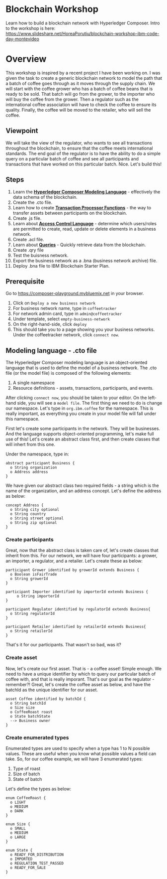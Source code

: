 # Blockchain Workshop
Learn how to build a blockchain network with Hyperledger Composer. Intro to the workshop is here: https://www.slideshare.net/HoreaPorutiu/blockchain-workshop-ibm-code-day-montevideo

# Overview
This workshop is inspired by a recent project I have been working on. I was given the task to create a generic blockchain network to model the path that a batch of coffee goes through as it moves through the supply chain. We will start with the coffee grower who has a batch of coffee beans that is ready to be sold. That batch will go from the grower, to the importer who will buy the coffee from the grower. Then a regulator such as the international coffee association will have to check the coffee to ensure its quality. Finally, the coffee will be moved to the retailer, who will sell the coffee. 

## Viewpoint
We will take the view of the regulator, who wants to see all transactions throughout the blockchain, to ensure that the coffee meets international standards. The end goal of the regulator is to have the ability to do a simple query on a particular batch of coffee and see all participants and transactions that have worked on this particular batch. Nice. Let's build this!

## Steps
1. Learn the [**Hyperledger Composer Modeling Language**](https://hyperledger.github.io/composer/latest/reference/cto_language.html) - effectively the data schema of the blockchain. 
2. Create the .cto file.
3. Learn how to create [**Transaction Processor Functions**](https://hyperledger.github.io/composer/latest/reference/js_scripts) - the way to transfer assets between participants on the blockchain.
4. Create .js file.
5. Learn about [**Access Control Language**](https://hyperledger.github.io/composer/latest/reference/acl_language) -  determine which users/roles are permitted to create, read, update or delete elements in a business network.
5. Create .acl file.
6. Learn about [**Queries**](https://hyperledger.github.io/composer/latest/reference/query-language) -  Quickly retrieve data from the blockchain. 
7. Create .qry file
8. Test the buisness network.
9. Export the business network as a .bna (business network archive) file.
10. Deploy .bna file to IBM Blockchain Starter Plan.

## Prerequisite
Go to https://composer-playground.mybluemix.net in your browser. 
1. Click on `Deploy a new business network` 
2. For business network name, type in `coffeetracker`
3. For network admin card, type in `admin@coffeetracker`
4. Under template, select `empty-business-network`
5. On the right-hand-side, click `deploy`
6. This should take you to a page showing you your business networks. Under the coffeetracker network, click `connect now`.

## Modeling language - .cto file
The Hyperledger Composer modeling language is an object-oriented language that is used to define the model of a business network.  The .cto file (or the model file) is composed of the following elements:
1. A single namespace
2. Resource definitions - assets, transactions, participants, and events.

After clicking `connect now`, you should be taken to your editor. On the left-hand side, you will see a `model file`. The first thing we need to do is change our namespace. Let's type in `org.ibm.coffee` for the namespace. This is really important, as everything you create in your model file will fall under this namespace.

First let's create some participants in the network. They will be businesses. And the language supports object-oriented programming, let's make full use of this! Let's create an abstract class first, and then create classes that will inhert from this one.

Under the namespace, type in: 
```
abstract participant Business {
  o String organization
  o Address address
}
```
We have given our abstract class two required fields - a string which is the name of the organization, and an address concept. Let's define the address as below:

```
concept Address {
  o String city optional
  o String country
  o String street optional
  o String zip optional
}
```

### Create participants
Great, now that the abstract class is taken care of, let's create classes that inherit from this. For our network, we will have four participants: a grower, an importer, a regulator, and a retailer. Let's create these as below:

```
participant Grower identified by growerId extends Business {
  o Boolean isFairTrade
  o String growerId
}

participant Importer identified by importerId extends Business {
     o String importerId
}

participant Regulator identified by regulatorId extends Business{
  o String regulatorId
}

participant Retailer identified by retailerId extends Business{
  o String retailerId
}
```
That's it for our participants. That wasn't so bad, was it?

### Create asset

Now, let's create our first asset. That is - a coffee asset! Simple enough. We need to have a unique identifier by which to query our particular batch of coffee with, and that is really imporant. That's our goal as the regulator - remember?! Great, let's create the coffee asset as below, and have the batchId as the unique identifier for our asset.

```
asset Coffee identified by batchId {
  o String batchId
  o Size size
  o CoffeeRoast roast
  o State batchState
  --> Business owner
}
```

### Create enumerated types
Enumerated types are used to specify when a type has 1 to N possible values. These are useful when you know what possible values a field can take. So, for our coffee example, we will have 3 enumerated types:

1. Type of roast
2. Size of batch
3. State of batch 

Let's define the types as below:

```
enum CoffeeRoast {
  o LIGHT
  o MEDIUM
  o DARK
}

enum Size {
  o SMALL
  o MEDIUM
  o LARGE
}

enum State {
  o READY_FOR_DISTRIBUTION
  o IMPORTED
  o REGULATION_TEST_PASSED
  o READY_FOR_SALE
}
```





